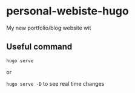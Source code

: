 # personal-webiste-hugo
My new portfolio/blog website wit

## Useful command

```hugo serve```

or

```hugo serve -D``` to see real time changes
